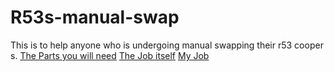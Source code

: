 # R53s-manual-swap
This is to help anyone who is undergoing manual swapping their r53 cooper s.
[The Parts you will need](https://github.com/somehobo/R53s-manual-swap/blob/master/Parts.md)
[The Job itself](https://github.com/somehobo/R53s-manual-swap/blob/master/The%20Job.md)
[My Job](https://github.com/somehobo/R53s-manual-swap/blob/master/My%20Job.md)
